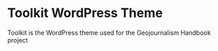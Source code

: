 Toolkit WordPress Theme
=======================

Toolkit is the WordPress theme used for the Geojournalism Handbook project
